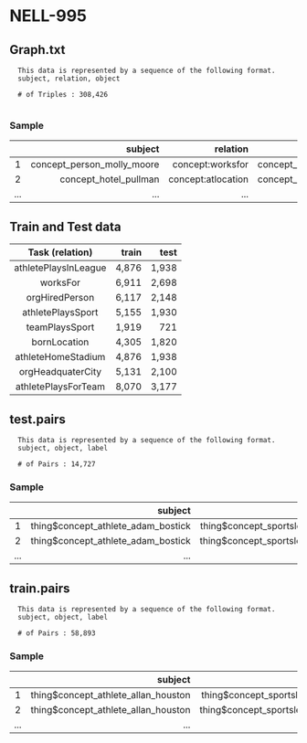 # NELL-995

## Graph.txt
```
  This data is represented by a sequence of the following format.
  subject, relation, object
  
  # of Triples : 308,426	
  
```
### Sample
||subject|relation|object|
|:-----------:|------------:|------------:|------------:|
|1|concept_person_molly_moore|concept:worksfor|concept_city_washington_d_c|
|2|concept_hotel_pullman|concept:atlocation|concept_city_washington_d_c|
|...|...|...|...|

## Train and Test data
|Task (relation)|train|test|
|:-----------:|------------:|------------:|
|athletePlaysInLeague|4,876|1,938|
|worksFor|6,911|2,698 |
|orgHiredPerson|6,117|2,148 |
|athletePlaysSport|5,155|1,930 |
|teamPlaysSport|1,919|721 |
|bornLocation|4,305|1,820 |
|athleteHomeStadium|4,876|1,938 |
|orgHeadquaterCity|5,131|2,100 |
|athletePlaysForTeam|8,070|3,177 |

## test.pairs
```
  This data is represented by a sequence of the following format.
  subject, object, label
  
  # of Pairs : 14,727
```
### Sample
||subject|object|label|
|:-----------:|------------:|------------:|------------:|
|1|thing$concept_athlete_adam_bostick|thing$concept_sportsleague_mlb|+|
|2|thing$concept_athlete_adam_bostick|thing$concept_sportsleague_nba|-|
|...|...|...|...|

## train.pairs
```
  This data is represented by a sequence of the following format.
  subject, object, label
  
  # of Pairs : 58,893
```
### Sample
||subject|object|label|
|:-----------:|------------:|------------:|------------:|
|1|thing$concept_athlete_allan_houston|thing$concept_sportsleague_nba|+|
|2|thing$concept_athlete_allan_houston|thing$concept_sportsleague_new|-|
|...|...|...|...|
